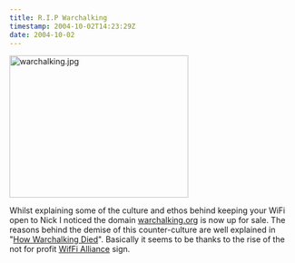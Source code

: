 ```yaml
---
title: R.I.P Warchalking
timestamp: 2004-10-02T14:23:29Z
date: 2004-10-02
---
```


<img alt="warchalking.jpg" src="http://blog.whatfettle.com/archives/warchalking.jpg" width="315" height="251" border="0" />

Whilst explaining some of the culture and ethos behind keeping your WiFi open to Nick I noticed the domain <a href='http://www.warchalking.org'>warchalking.org</a> is now up for sale. The reasons behind the demise of this counter-culture are well explained in "<a href='http://webword.com/moving/warchalking.html'>How Warchalking Died</a>". Basically it seems to be thanks to the rise of the not for profit <a href='http://www.weca.net'>WifFi Alliance</a> sign.
